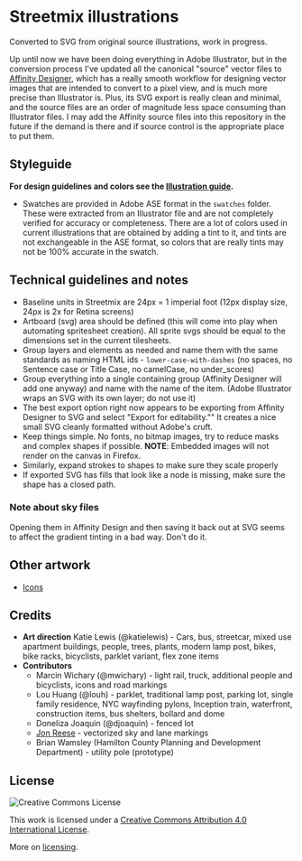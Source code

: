 Streetmix illustrations
=======================

Converted to SVG from original source illustrations, work in progress.

Up until now we have been doing everything in Adobe Illustrator, but in the conversion process I've updated all the canonical "source" vector files to [Affinity Designer](https://affinity.serif.com/), which has a really smooth workflow for designing vector images that are intended to convert to a pixel view, and is much more precise than Illustrator is. Plus, its SVG export is really clean and minimal, and the source files are an order of magnitude less space consuming than Illustrator files. I may add the Affinity source files into this repository in the future if the demand is there and if source control is the appropriate place to put them.


## Styleguide

**For design guidelines and colors see the [Illustration guide](https://streetmix.readthedocs.io/en/latest/contributing/illustrations/).**

- Swatches are provided in Adobe ASE format in the `swatches` folder. These were extracted from an Illustrator file and are not completely verified for accuracy or completeness. There are a lot of colors used in current illustrations that are obtained by adding a tint to it, and tints are not exchangeable in the ASE format, so colors that are really tints may not be 100% accurate in the swatch.


## Technical guidelines and notes

- Baseline units in Streetmix are 24px = 1 imperial foot (12px display size, 24px is 2x for Retina screens)
- Artboard (svg) area should be defined (this will come into play when automating spritesheet creation). All sprite svgs should be equal to the dimensions set in the current tilesheets.
- Group layers and elements as needed and name them with the same standards as naming HTML ids - `lower-case-with-dashes` (no spaces, no Sentence case or Title Case, no camelCase, no under_scores)
- Group everything into a single containing group (Affinity Designer will add one anyway) and name with the name of the item. (Adobe Illustrator wraps an SVG with its own layer; do not use it)
- The best export option right now appears to be exporting from Affinity Designer to SVG and select "Export for editability."" It creates a nice small SVG cleanly formatted without Adobe's cruft.
- Keep things simple. No fonts, no bitmap images, try to reduce masks and complex shapes if possible. **NOTE**: Embedded images will not render on the canvas in Firefox.
- Similarly, expand strokes to shapes to make sure they scale properly
- If exported SVG has fills that look like a node is missing, make sure the shape has a closed path.

### Note about sky files

Opening them in Affinity Design and then saving it back out at SVG seems to affect the gradient tinting in a bad way. Don't do it.


## Other artwork
- [Icons](https://github.com/streetmix/icons)

## Credits

- **Art direction** Katie Lewis (@katielewis) - Cars, bus, streetcar, mixed use apartment buildings, people, trees, plants, modern lamp post, bikes, bike racks, bicyclists, parklet variant, flex zone items
- **Contributors**
  - Marcin Wichary (@mwichary) - light rail, truck, additional people and bicyclists, icons and road markings
  - Lou Huang (@louh) - parklet, traditional lamp post, parking lot, single family residence, NYC wayfinding pylons, Inception train, waterfront, construction items, bus shelters, bollard and dome
  - Doneliza Joaquin (@djoaquin) - fenced lot
  - [Jon Reese](https://jonreese.com) - vectorized sky and lane markings
  - Brian Wamsley (Hamilton County Planning and Development Department) - utility pole (prototype)

## License


![Creative Commons License](https://i.creativecommons.org/l/by/4.0/88x31.png)

This work is licensed under a [Creative Commons Attribution 4.0 International License](http://creativecommons.org/licenses/by/4.0/).

More on [licensing](https://streetmix.readthedocs.io/en/latest/support/faq/#what-is-the-end-user-license).

